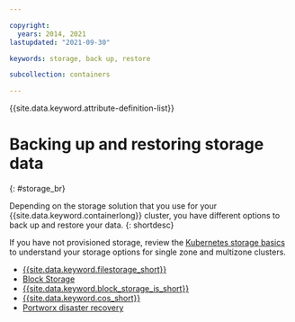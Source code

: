 ```yaml
---

copyright: 
  years: 2014, 2021
lastupdated: "2021-09-30"

keywords: storage, back up, restore

subcollection: containers

---
```





{{site.data.keyword.attribute-definition-list}}



# Backing up and restoring storage data
{: #storage_br}

Depending on the storage solution that you use for your {{site.data.keyword.containerlong}} cluster, you have different options to back up and restore your data. 
{: shortdesc}

If you have not provisioned storage, review the [Kubernetes storage basics](/docs/containers?topic=containers-storage_planning) to understand your storage options for single zone and multizone clusters.

* [{{site.data.keyword.filestorage_short}}](/docs/containers?topic=containers-file_storage)
* [Block Storage](/docs/containers?topic=containers-block_storage#block_backup_restore)
* [{{site.data.keyword.block_storage_is_short}}](/docs/containers?topic=containers-vpc-block#vpc-block-backup-restore)
* [{{site.data.keyword.cos_short}}](/docs/containers?topic=containers-object_storage#cos_backup_restore)
* [Portworx disaster recovery](/docs/containers?topic=containers-portworx#px-dr)



